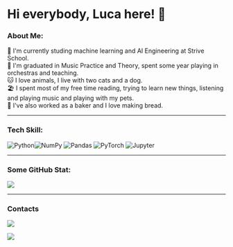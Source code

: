 # Hi everybody, Luca here! 👋


###   About Me: <br>

📖 I'm currently studing machine learning and AI Engineering at Strive School. <br>
🎵 I'm graduated in Music Practice and Theory, spent some year playing in orchestras and teaching. <br>
🐱 I love animals, I live with two cats and a dog. <br>
🏖️ I spent most of my free time reading, trying to learn new things, listening and playing music and playing with my pets. <br>
🥖 I've also worked as a baker and I love making bread. <br>

---

###   Tech Skill: <br>

<img alt="Python" src="https://img.shields.io/badge/python%20-%2314354C.svg?&style=for-the-badge&logo=python&logoColor=white"/><img alt="NumPy" src="https://img.shields.io/badge/numpy%20-%23013243.svg?&style=for-the-badge&logo=numpy&logoColor=white" />
<img alt="Pandas" src="https://img.shields.io/badge/pandas%20-%23150458.svg?&style=for-the-badge&logo=pandas&logoColor=white" />
<img alt="PyTorch" src="https://img.shields.io/badge/PyTorch%20-%23EE4C2C.svg?&style=for-the-badge&logo=PyTorch&logoColor=white" />
<img alt="Jupyter" src="https://img.shields.io/badge/Jupyter%20-%23F37626.svg?&style=for-the-badge&logo=Jupyter&logoColor=white" />


---

### Some GitHub Stat:


<img src="https://github-readme-stats.vercel.app/api?username=lpianta&theme=dracula&hide_border=true&bg_color=0d1117">


---

### Contacts

  <a href="mailto:pianta.luca6@gmail.com?subjetc=Github Contact">
    <img src="https://img.shields.io/badge/Gmail-D14836?style=for-the-badge&logo=gmail&logoColor=white" />
  </a>
  
  [![](https://img.shields.io/badge/LinkedIn-0077B5?style=for-the-badge&logo=linkedin&logoColor=white)](https://www.linkedin.com/in/jobyi/)
